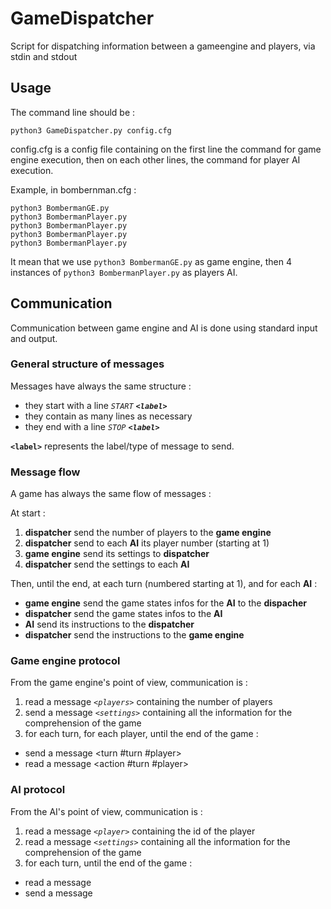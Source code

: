 # GameDispatcher
Script for dispatching information between a gameengine and players, via stdin and stdout


## Usage 
The command line should be : 
```
python3 GameDispatcher.py config.cfg
```
config.cfg is a config file containing on the first line the command for game engine execution, then on each other lines, the command for player AI execution.


Example, in bombernman.cfg : 
```
python3 BombermanGE.py
python3 BombermanPlayer.py
python3 BombermanPlayer.py
python3 BombermanPlayer.py
python3 BombermanPlayer.py
```
It mean that we use `python3 BombermanGE.py` as game engine, then 4 instances of `python3 BombermanPlayer.py` as players AI.


## Communication
Communication between game engine and AI is done using standard input and output.

### General structure of messages
Messages have always the same structure : 
- they start with a line _`START` **`<label>`**_
- they contain as many lines as necessary
- they end with a line _`STOP` **`<label>`**_

**`<label>`** represents the label/type of message to send.


### Message flow
A game has always the same flow of messages :

At start :
1. **dispatcher** send the number of players to the **game engine**
2. **dispatcher** send to each **AI** its player number (starting at 1)
3. **game engine** send its settings to **dispatcher**
4. **dispatcher** send the settings to each **AI** 

Then, until the end, at each turn (numbered starting at 1), and for each **AI** : 
* **game engine** send the game states infos for the **AI** to the **dispacher** 
* **dispatcher** send the  game states infos to the **AI**
* **AI** send its instructions to the **dispatcher**
* **dispatcher** send the instructions to the **game engine**

### Game engine protocol 
From the game engine's point of view, communication is :
1. read a message *`<players>`* containing the number of players
2. send a message *`<settings>`* containing all the information for the comprehension of the game
3. for each turn, for each player, until the end of the game : 
  * send a message <turn #turn #player>
  * read a message <action #turn #player>

### AI protocol
From the AI's point of view, communication is :
1. read a message *`<player>`* containing the id of the player
2. read a message *`<settings>`* containing all the information for the comprehension of the game
3. for each turn, until the end of the game : 
  * read a message <turn>
  * send a message <action>
